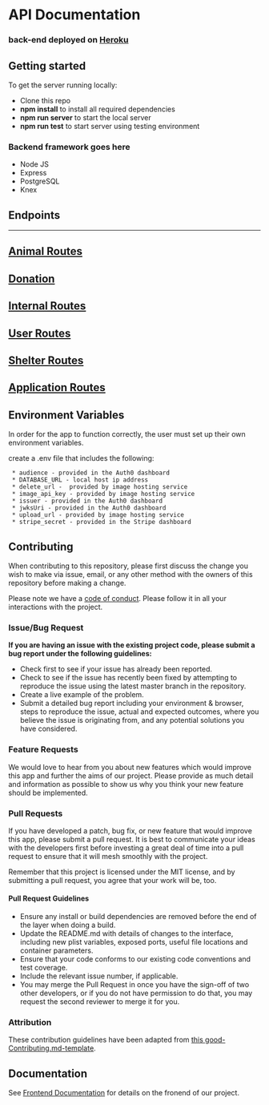 # API Documentation

### back-end deployed on [Heroku](https://prod-pawsnfind.herokuapp.com/)

## Getting started

To get the server running locally:

- Clone this repo
- **npm install** to install all required dependencies
- **npm run server** to start the local server
- **npm run test** to start server using testing environment

### Backend framework goes here

-    Node JS
-    Express
-    PostgreSQL
-    Knex

## Endpoints

****
[Animal Routes](https://github.com/Pawsnfind/back-end/blob/api-dev/READMEANIMALS.md)       
---
[Donation](https://github.com/Pawsnfind/back-end/blob/api-dev/READMEDONATIONS.md)   
---
[Internal Routes](https://github.com/Pawsnfind/back-end/blob/api-dev/READMEINTERNAL.md)  
---
[User Routes](https://github.com/Pawsnfind/back-end/blob/api-dev/READMEUSERS.md)      
---
[Shelter Routes](https://github.com/Pawsnfind/back-end/blob/api-dev/READMESHELTERS.md)
---
[Application Routes](https://github.com/Pawsnfind/back-end/blob/api-dev/READMEAPPLICATIONS.md)
---

## Environment Variables

In order for the app to function correctly, the user must set up their own environment variables.

create a .env file that includes the following:
```
 * audience - provided in the Auth0 dashboard
 * DATABASE_URL - local host ip address
 * delete_url -  provided by image hosting service
 * image_api_key - provided by image hosting service
 * issuer - provided in the Auth0 dashboard
 * jwksUri - provided in the Auth0 dashboard
 * upload_url - provided by image hosting service 
 * stripe_secret - provided in the Stripe dashboard  
```
## Contributing

When contributing to this repository, please first discuss the change you wish to make via issue, email, or any other method with the owners of this repository before making a change.

Please note we have a [code of conduct](./code_of_conduct.md). Please follow it in all your interactions with the project.

### Issue/Bug Request

 **If you are having an issue with the existing project code, please submit a bug report under the following guidelines:**
 - Check first to see if your issue has already been reported.
 - Check to see if the issue has recently been fixed by attempting to reproduce the issue using the latest master branch in the repository.
 - Create a live example of the problem.
 - Submit a detailed bug report including your environment & browser, steps to reproduce the issue, actual and expected outcomes,  where you believe the issue is originating from, and any potential solutions you have considered.

### Feature Requests

We would love to hear from you about new features which would improve this app and further the aims of our project. Please provide as much detail and information as possible to show us why you think your new feature should be implemented.

### Pull Requests

If you have developed a patch, bug fix, or new feature that would improve this app, please submit a pull request. It is best to communicate your ideas with the developers first before investing a great deal of time into a pull request to ensure that it will mesh smoothly with the project.

Remember that this project is licensed under the MIT license, and by submitting a pull request, you agree that your work will be, too.

#### Pull Request Guidelines

- Ensure any install or build dependencies are removed before the end of the layer when doing a build.
- Update the README.md with details of changes to the interface, including new plist variables, exposed ports, useful file locations and container parameters.
- Ensure that your code conforms to our existing code conventions and test coverage.
- Include the relevant issue number, if applicable.
- You may merge the Pull Request in once you have the sign-off of two other developers, or if you do not have permission to do that, you may request the second reviewer to merge it for you.

### Attribution

These contribution guidelines have been adapted from [this good-Contributing.md-template](https://gist.github.com/PurpleBooth/b24679402957c63ec426).

## Documentation

See [Frontend Documentation](https://github.com/Pawsnfind/front-end) for details on the fronend of our project.
